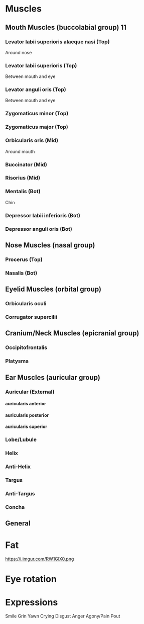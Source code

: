 # Muscles
## Mouth Muscles (buccolabial group) 11

### Levator labii superioris alaeque nasi (Top)
Around nose
### Levator labii superioris (Top)
Between mouth and eye
### Levator anguli oris (Top)
Between mouth and eye
### Zygomaticus minor﻿ (Top)
### Zygomaticus major (Top)

### Orbicularis oris (Mid)
Around mouth
### Buccinator (Mid)
### Risorius (Mid)

### Mentalis (Bot)
Chin
### Depressor labii inferioris (Bot)
### Depressor anguli oris (Bot)

## Nose Muscles (nasal group)
### Procerus (Top)
### Nasalis (Bot)


## Eyelid Muscles (orbital group)
### Orbicularis oculi
### Corrugator supercilii

## Cranium/Neck Muscles (epicranial group)
### Occipitofrontalis
### Platysma

## Ear Muscles (auricular group)
### Auricular (External)
#### auricularis anterior
#### auricularis posterior
#### auricularis superior

### Lobe/Lubule
### Helix
### Anti-Helix
### Targus
### Anti-Targus
### Concha

## General

# Fat
https://i.imgur.com/RW1GlX0.png

# Eye rotation

# Expressions
Smile
Grin
Yawn
Crying
Disgust
Anger
Agony/Pain
Pout

